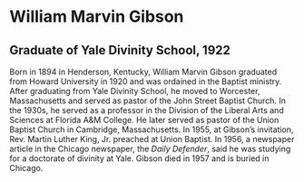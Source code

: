 # William Marvin Gibson
## Graduate of Yale Divinity School, 1922
Born in 1894 in Henderson, Kentucky, William Marvin Gibson graduated from Howard University in 1920 and was ordained in the Baptist ministry. After graduating from Yale Divinity School, he moved to Worcester, Massachusetts and served as pastor of the John Street Baptist Church. In the 1930s, he served as a professor in the Division of the Liberal Arts and Sciences at Florida A&M College. He later served as pastor of the Union Baptist Church in Cambridge, Massachusetts. In 1955, at Gibson’s invitation, Rev. Martin Luther King, Jr. preached at Union Baptist. In 1956, a newspaper article in the Chicago newspaper, the *Daily Defender*, said he was studying for a doctorate of divinity at Yale. Gibson died in 1957 and is buried in Chicago.
